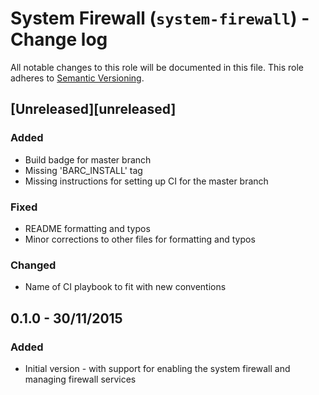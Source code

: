 # System Firewall (`system-firewall`) - Change log

All notable changes to this role will be documented in this file.
This role adheres to [Semantic Versioning](http://semver.org/spec/v2.0.0.html).

## [Unreleased][unreleased]

### Added

* Build badge for master branch
* Missing 'BARC_INSTALL' tag
* Missing instructions for setting up CI for the master branch

### Fixed

* README formatting and typos
* Minor corrections to other files for formatting and typos

### Changed

* Name of CI playbook to fit with new conventions

## 0.1.0 - 30/11/2015

### Added

* Initial version - with support for enabling the system firewall and managing firewall services
